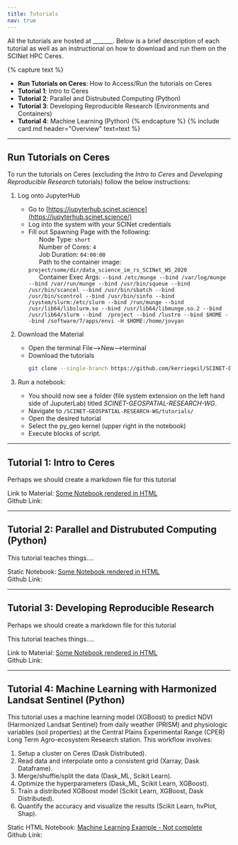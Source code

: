 ```yaml
---
title: Tutorials
nav: true
---
```


All the tutorials are hosted at _______. Below is a brief description of each tutorial as well as an instructional on how to download and run them on the SCINet HPC Ceres.

{% capture text %}
* **Run Tutorials on Ceres**: How to Access/Run the tutorials on Ceres
* **Tutorial 1**: Intro to Ceres
* **Tutorial 2**: Parallel and Distrubuted Computing (Python)
* **Tutorial 3**: Developing Reproducible Research (Environments and Containers)
* **Tutorial 4**: Machine Learning (Python)
{% endcapture %}
{% include card.md header="Overview" text=text %}

---
## Run Tutorials on Ceres

To run the tutorials on Ceres (excluding the *Intro to Ceres* and *Developing Reproducible Research* tutorials) follow the below instructions:

1. Log onto JupyterHub
   * Go to [https://jupyterhub.scinet.science](https://jupyterhub.scinet.science/)
   * Log into the system with your SCINet credentials
   * Fill out Spawning Page with the following:<br>
   &nbsp;&nbsp;&nbsp;&nbsp;&nbsp;&nbsp;Node Type: ```short```<br>
   &nbsp;&nbsp;&nbsp;&nbsp;&nbsp;&nbsp;Number of Cores: ```4```<br>
   &nbsp;&nbsp;&nbsp;&nbsp;&nbsp;&nbsp;Job Duration: ```04:00:00```<br>
   &nbsp;&nbsp;&nbsp;&nbsp;&nbsp;&nbsp;Path to the container image: ```project/some/dir/data_science_im_rs_SCINet_WS_2020```<br>
   &nbsp;&nbsp;&nbsp;&nbsp;&nbsp;&nbsp;Container Exec Args: ```--bind /etc/munge --bind /var/log/munge --bind /var/run/munge --bind /usr/bin/squeue --bind /usr/bin/scancel --bind /usr/bin/sbatch --bind /usr/bin/scontrol --bind /usr/bin/sinfo --bind /system/slurm:/etc/slurm --bind /run/munge --bind /usr/lib64/libslurm.so --bind /usr/lib64/libmunge.so.2 --bind /usr/lib64/slurm --bind  /project --bind /lustre --bind $HOME --bind /software/7/apps/envi -H $HOME:/home/jovyan```

2. Download the Material
   * Open the terminal File-->New-->terminal
   * Download the tutorials
      ```bash
      git clone --single-branch https://github.com/kerriegeil/SCINET-GEOSPATIAL-RESEARCH-WG.git
      ```
3. Run a notebook:
   * You should now see a folder (file system extension on the left hand side of JuputerLab) titled *SCINET-GEOSPATIAL-RESEARCH-WG*.
   * Navigate to ```/SCINET-GEOSPATIAL-RESEARCH-WG/tutorials/```
   * Open the desired tutorial
   * Select the py_geo kernel (upper right in the notebook)
   * Execute blocks of script.

---
## Tutorial 1: Intro to Ceres

Perhaps we should create a markdown file for this tutorial

Link to Material: [Some Notebook rendered in HTML](Machine_Learning_Tutorial.html)<br>
Github Link: 

---
## Tutorial 2: Parallel and Distrubuted Computing (Python)

This tutorial teaches things....

Static Notebook: [Some Notebook rendered in HTML](Machine_Learning_Tutorial.html)<br>
Github Link: 

---
## Tutorial 3: Developing Reproducible Research

Perhaps we should create a markdown file for this tutorial

This tutorial teaches things....

Link to Material: [Some Notebook rendered in HTML](Machine_Learning_Tutorial.html)<br>
Github Link:  

---
## Tutorial 4: Machine Learning with Harmonized Landsat Sentinel (Python)

This tutorial uses a machine learning model (XGBoost) to predict NDVI (Harmonized Landsat Sentinel) from daily weather (PRISM) and physiologic variables (soil properties) at the Central Plains Experimental Range (CPER) Long Term Agro-ecosystem Research station. This workflow involves:

1. Setup a cluster on Ceres (Dask Distributed).
2. Read data and interpolate onto a consistent grid (Xarray, Dask Dataframe).
3. Merge/shuffle/split the data (Dask_ML, Scikit Learn).
4. Optimize the hyperparameters (Dask_ML, Scikit Learn, XGBoost).
5. Train a distributed XGBoost model (Scikit Learn, XGBoost, Dask Distributed).
4. Quantify the accuracy and visualize the results (Scikit Learn, hvPlot, Shap).

Static HTML Notebook: [Machine Learning Example - Not complete](Machine_Learning_Tutorial.html)<br>
Github Link: 
